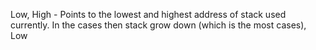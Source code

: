 
Low, High - Points to the lowest and highest address of stack used currently. In the cases then stack grow down (which is the most cases), Low